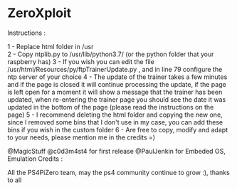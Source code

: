 # ZeroXploit
Instructions :

1 - Replace html folder in /usr <br>
2 - Copy ntplib.py to /usr/lib/python3.7/ (or the python folder that your raspberry has)
3 - If you wish you can edit the file /usr/html/Resources/py/ftpTrainerUpdate.py , and in line 79 configure the ntp server of your choice
4 - The update of the trainer takes a few minutes and if the page is closed it will continue processing the update, if the page is left open for a moment it will show a message that the trainer has been updated, when re-entering 
    the trainer page you should see the date it was updated in the bottom of the page (please read the instructions on the page)
5 - I recommend deleting the html folder and copying the new one, since I removed some bins that I don't use in my case, you can add these bins if you wish in the custom folder
6 - Are free to copy, modify and adapt to your needs, please mention me in the credits =)


@MagicStuff
@c0d3m4st4 for first release
@PaulJenkin for Embeded OS, Emulation
Credits : 

All the PS4PiZero team, may the ps4 community continue to grow :), thanks to all

